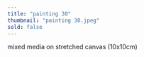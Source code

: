 ```yaml
---
title: "painting 30"
thumbnail: "painting 30.jpeg"
sold: false
---
```

mixed media on stretched canvas (10x10cm) 
